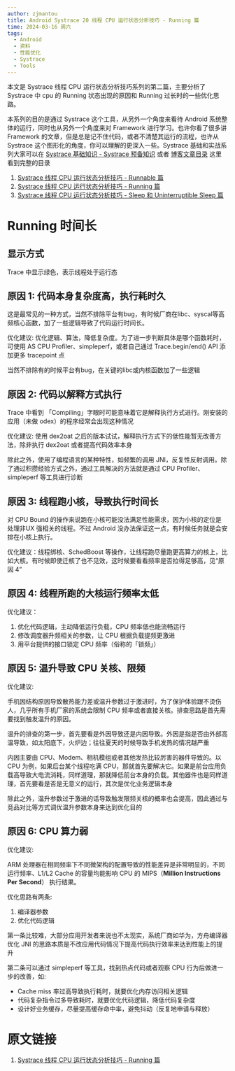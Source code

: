 ```yaml
---
author: zjmantou
title: Android Systrace 20 线程 CPU 运行状态分析技巧 - Running 篇
time: 2024-03-16 周六
tags:
  - Android
  - 资料
  - 性能优化
  - Systrace
  - Tools
---
```


本文是 Systrace 线程 CPU 运行状态分析技巧系列的第二篇，主要分析了 Systrace 中 cpu 的 Running 状态出现的原因和 Running 过长时的一些优化思路。

本系列的目的是通过 Systrace 这个工具，从另外一个角度来看待 Android 系统整体的运行，同时也从另外一个角度来对 Framework 进行学习。也许你看了很多讲 Framework 的文章，但是总是记不住代码，或者不清楚其运行的流程，也许从 Systrace 这个图形化的角度，你可以理解的更深入一些。Systrace 基础和实战系列大家可以在 [Systrace 基础知识 - Systrace 预备知识](https://www.androidperformance.com/2019/07/23/Android-Systrace-Pre/) 或者 [博客文章目录](https://www.androidperformance.com/2019/12/01/BlogMap/) 这里看到完整的目录

1. [Systrace 线程 CPU 运行状态分析技巧 - Runnable 篇](https://www.androidperformance.com/2022/01/21/android-systrace-cpu-state-runnable/)
2. [Systrace 线程 CPU 运行状态分析技巧 - Running 篇](https://www.androidperformance.com/2022/03/13/android-systrace-cpu-state-running/)
3. [Systrace 线程 CPU 运行状态分析技巧 - Sleep 和 Uninterruptible Sleep 篇](https://www.androidperformance.com/2022/03/13/android-systrace-cpu-state-sleep/)

# Running 时间长

## 显示方式[](https://www.androidperformance.com/2022/03/13/android-systrace-cpu-state-running/#%E6%98%BE%E7%A4%BA%E6%96%B9%E5%BC%8F)

Trace 中显示绿色，表示线程处于运行态

## 原因 1: 代码本身复杂度高，执行耗时久[](https://www.androidperformance.com/2022/03/13/android-systrace-cpu-state-running/#%E5%8E%9F%E5%9B%A0-1-%E4%BB%A3%E7%A0%81%E6%9C%AC%E8%BA%AB%E5%A4%8D%E6%9D%82%E5%BA%A6%E9%AB%98%EF%BC%8C%E6%89%A7%E8%A1%8C%E8%80%97%E6%97%B6%E4%B9%85)

这是最常见的一种方式，当然不排除平台有bug，有时候厂商在libc、syscal等高频核心函数，加了一些逻辑导致了代码运行时间长。

优化建议: 优化逻辑、算法，降低复杂度。为了进一步判断具体是哪个函数耗时，可使用 AS CPU Profiler、simpleperf，或者自己通过 Trace.begin/end() API 添加更多 tracepoint 点

当然不排除有的时候平台有bug，在关键的libc或内核函数加了一些逻辑

## 原因 2: 代码以解释方式执行[](https://www.androidperformance.com/2022/03/13/android-systrace-cpu-state-running/#%E5%8E%9F%E5%9B%A0-2-%E4%BB%A3%E7%A0%81%E4%BB%A5%E8%A7%A3%E9%87%8A%E6%96%B9%E5%BC%8F%E6%89%A7%E8%A1%8C)

Trace 中看到 「Compiling」字眼时可能意味着它是解释执行方式进行。刚安装的应用（未做 odex）的程序经常会出现这种情况

优化建议: 使用 dex2oat 之后的版本试试，解释执行方式下的低性能暂无改善方法，除非执行 dex2oat 或者提高代码效率本身

除此之外，使用了编程语言的某种特性，如频繁的调用 JNI，反复性反射调用。除了通过积攒经验方式之外，通过工具解决的方法就是通过 CPU Profiler、simpleperf 等工具进行诊断

## 原因 3: 线程跑小核，导致执行时间长[](https://www.androidperformance.com/2022/03/13/android-systrace-cpu-state-running/#%E5%8E%9F%E5%9B%A0-3-%E7%BA%BF%E7%A8%8B%E8%B7%91%E5%B0%8F%E6%A0%B8%EF%BC%8C%E5%AF%BC%E8%87%B4%E6%89%A7%E8%A1%8C%E6%97%B6%E9%97%B4%E9%95%BF)

对 CPU Bound 的操作来说跑在小核可能没法满足性能需求，因为小核的定位是处理非UX 强相关的线程。不过 Android 没办法保证这一点，有时候任务就是会安排在小核上执行。

优化建议：线程绑核、SchedBoost 等操作，让线程跑尽量跑更高算力的核上，比如大核。有时候即使迁核了也不见效，这时候要看看频率是否拉得足够高，见“原因 4”

## 原因 4: 线程所跑的大核运行频率太低[](https://www.androidperformance.com/2022/03/13/android-systrace-cpu-state-running/#%E5%8E%9F%E5%9B%A0-4-%E7%BA%BF%E7%A8%8B%E6%89%80%E8%B7%91%E7%9A%84%E5%A4%A7%E6%A0%B8%E8%BF%90%E8%A1%8C%E9%A2%91%E7%8E%87%E5%A4%AA%E4%BD%8E)

优化建议：

1. 优化代码逻辑，主动降低运行负载，CPU 频率低也能流畅运行
2. 修改调度器升频相关的参数，让 CPU 根据负载提频更激进
3. 用平台提供的接口锁定 CPU 频率（俗称的「锁频」）

## 原因 5: 温升导致 CPU 关核、限频[](https://www.androidperformance.com/2022/03/13/android-systrace-cpu-state-running/#%E5%8E%9F%E5%9B%A0-5-%E6%B8%A9%E5%8D%87%E5%AF%BC%E8%87%B4-CPU-%E5%85%B3%E6%A0%B8%E3%80%81%E9%99%90%E9%A2%91)

优化建议:

手机因结构原因导致散热能力差或温升参数过于激进时，为了保护体验跟不烫伤人，几乎所有手机厂家的系统会限制 CPU 频率或者直接关核。排查思路是首先需要找到触发温升的原因。

温升的排查的第一步，首先要看是外因导致还是内因导致。外因是指是否由外部高温导致，如太阳底下，火炉边；往往夏天的时候导致手机发热的情况越严重

内因主要由 CPU、Modem、相机模组或者其他发热比较厉害的器件导致的。以 CPU 为例，如果后台某个线程吃满 CPU，那就首先要解决它。如果是前台应用负载高导致大电流消耗，同样道理，那就降低前台本身的负载。其他器件也是同样道理，首先要看是否是无意义的运行，其次是优化业务逻辑本身

除此之外，温升参数过于激进的话导致触发限频关核的概率也会提高，因此通过与竞品对比等方式调优温升参数本身来达到优化目的

## 原因 6: CPU 算力弱[](https://www.androidperformance.com/2022/03/13/android-systrace-cpu-state-running/#%E5%8E%9F%E5%9B%A0-6-CPU-%E7%AE%97%E5%8A%9B%E5%BC%B1)

优化建议:

ARM 处理器在相同频率下不同微架构的配置导致的性能差异是非常明显的，不同运行频率、L1/L2 Cache 的容量均能影响 CPU 的 MIPS（**Million Instructions Per Second**） 执行结果。

优化思路有两条:

1. 编译器参数
2. 优化代码逻辑

第一条比较难，大部分应用开发者来说也不太现实，系统厂商如华为，方舟编译器优化 JNI 的思路本质是不改应用代码情况下提高代码执行效率来达到性能上的提升

第二条可以通过 simpleperf 等工具，找到热点代码或者观察 CPU 行为后做进一步的改善，如:

- Cache miss 率过高导致执行耗时，就要优化内存访问相关逻辑
- 代码复杂指令过多导致耗时，就要优化代码逻辑，降低代码复杂度
- 设计好业务缓存，尽量提高缓存命中率，避免抖动（反复地申请与释放）

# 原文链接

1. [Systrace 线程 CPU 运行状态分析技巧 - Running 篇](https://www.androidperformance.com/2022/03/13/android-systrace-cpu-state-running/)

